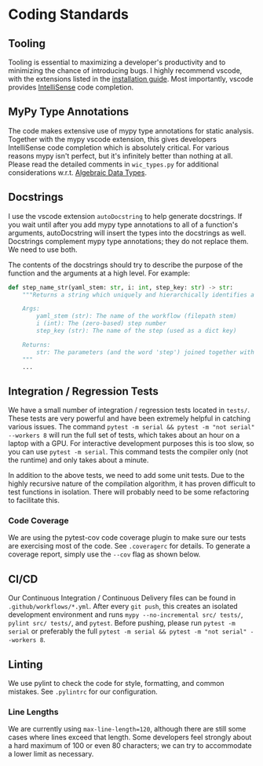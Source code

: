 # Coding Standards

## Tooling

Tooling is essential to maximizing a developer's productivity and to minimizing the chance of introducing bugs. I highly recommend vscode, with the extensions listed in the [installation guide](../installguide.md#vscode). Most importantly, vscode provides [IntelliSense](https://code.visualstudio.com/docs/editor/intellisense) code completion.

## MyPy Type Annotations

The code makes extensive use of mypy type annotations for static analysis. Together with the mypy vscode extension, this gives developers IntelliSense code completion which is absolutely critical. For various reasons mypy isn't perfect, but it's infinitely better than nothing at all. Please read the detailed comments in `wic_types.py` for additional considerations w.r.t. [Algebraic Data Types](https://en.wikipedia.org/wiki/Algebraic_data_type).

## Docstrings

I use the vscode extension `autoDocstring` to help generate docstrings. If you wait until after you add mypy type annotations to all of a function's arguments, autoDocstring will insert the types into the docstrings as well. Docstrings complement mypy type annotations; they do not replace them. We need to use both.

The contents of the docstrings should try to describe the purpose of the function and the arguments at a high level. For example:

```python
def step_name_str(yaml_stem: str, i: int, step_key: str) -> str:
    """Returns a string which uniquely and hierarchically identifies a step in a workflow

    Args:
        yaml_stem (str): The name of the workflow (filepath stem)
        i (int): The (zero-based) step number
        step_key (str): The name of the step (used as a dict key)

    Returns:
        str: The parameters (and the word 'step') joined together with double underscores
    """
    ...
```

## Integration / Regression Tests

We have a small number of integration / regression tests located in `tests/`. These tests are very powerful and have been extremely helpful in catching various issues. The command `pytest -m serial && pytest -m "not serial" --workers 8` will run the full set of tests, which takes about an hour on a laptop with a GPU. For interactive development purposes this is too slow, so you can use `pytest -m serial`. This command tests the compiler only (not the runtime) and only takes about a minute.

In addition to the above tests, we need to add some unit tests. Due to the highly recursive nature of the compilation algorithm, it has proven difficult to test functions in isolation. There will probably need to be some refactoring to facilitate this.

### Code Coverage

We are using the pytest-cov code coverage plugin to make sure our tests are exercising most of the code. See `.coveragerc` for details. To generate a coverage report, simply use the `--cov` flag as shown below.

## CI/CD

Our Continuous Integration / Continuous Delivery files can be found in `.github/workflows/*.yml`. After every `git push`, this creates an isolated development environment and runs `mypy --no-incremental src/ tests/`, `pylint src/ tests/`, and `pytest`. Before pushing, please run `pytest -m serial` or preferably the full `pytest -m serial && pytest -m "not serial" --workers 8`.

## Linting

We use pylint to check the code for style, formatting, and common mistakes. See `.pylintrc` for our configuration.

### Line Lengths

We are currently using `max-line-length=120`, although there are still some cases where lines exceed that length. Some developers feel strongly about a hard maximum of 100 or even 80 characters; we can try to accommodate a lower limit as necessary.
